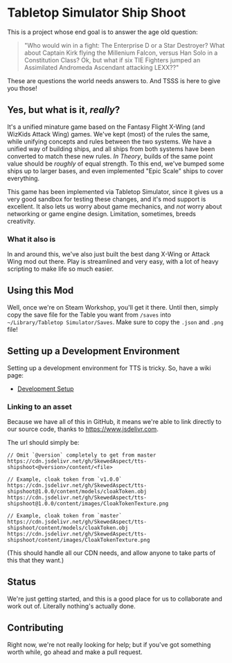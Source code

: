 # Tabletop Simulator Ship Shoot

This is a project whose end goal is to answer the age old question:

> "Who would win in a fight: The Enterprise D or a Star Destroyer? What about
> Captain Kirk flying the Millenium Falcon, versus Han Solo in a Constitution
> Class? Ok, but what if six TIE Fighters jumped an Assimilated Andromeda
> Ascendant attacking LEXX??"

These are questions the world needs answers to. And TSSS is here to give you
those!

## Yes, but what is it, _really_?

It's a unified minature game based on the Fantasy Flight X-Wing (and WizKids
Attack Wing) games. We've kept (most) of the rules the same, while unifying
concepts and rules between the two systems. We have a unified way of building
ships, and all ships from both systems have been converted to match these new
rules. _In Theory_, builds of the same point value should be _roughly_ of equal
strength. To this end, we've bumped some ships up to larger bases, and even
implemented "Epic Scale" ships to cover everything.

This game has been implemented via Tabletop Simulator, since it gives us a very
good sandbox for testing these changes, and it's mod support is excellent. It
also lets us worry about game mechanics, and _not_ worry about networking or
game engine design. Limitation, sometimes, breeds creativity.

### What it also is

In and around this, we've also just built the best dang X-Wing or Attack Wing
mod out there. Play is streamlined and very easy, with a lot of heavy scripting
to make life so much easier.

## Using this Mod

Well, once we're on Steam Workshop, you'll get it there. Until then, simply
copy the save file for the Table you want from `/saves` into
`~/Library/Tabletop Simulator/Saves`. Make sure to copy the `.json` and `.png`
file!

## Setting up a Development Environment

Setting up a development environment for TTS is tricky. So, have a wiki page:
* [Development Setup](https://github.com/SkewedAspect/tts-shipshoot/wiki/Development-Setup)

### Linking to an asset

Because we have all of this in GitHub, it means we're able to link directly to
our source code, thanks to https://www.jsdelivr.com.

The url should simply be:
```
// Omit `@version` completely to get from master
https://cdn.jsdelivr.net/gh/SkewedAspect/tts-shipshoot<@version>/content/<file>

// Example, cloak token from `v1.0.0`
https://cdn.jsdelivr.net/gh/SkewedAspect/tts-shipshoot@1.0.0/content/models/cloakToken.obj
https://cdn.jsdelivr.net/gh/SkewedAspect/tts-shipshoot@1.0.0/content/images/CloakTokenTexture.png

// Example, cloak token from `master`
https://cdn.jsdelivr.net/gh/SkewedAspect/tts-shipshoot/content/models/cloakToken.obj
https://cdn.jsdelivr.net/gh/SkewedAspect/tts-shipshoot/content/images/CloakTokenTexture.png
```

(This should handle all our CDN needs, and allow anyone to take parts of this
that they want.)

## Status

We're just getting started, and this is a good place for us to collaborate and
work out of. Literally nothing's actually done.

## Contributing

Right now, we're not really looking for help; but if you've got something worth
while, go ahead and make a pull request.
